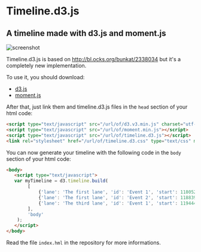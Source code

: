 # Timeline.d3.js

## A timeline made with d3.js and moment.js

![screenshot](http://mageekguy.github.com/timeline.d3.js/screenshot.jpg)

Timeline.d3.js is based on http://bl.ocks.org/bunkat/2338034 but it's a completely new implementation.  

To use it, you should download:
* [d3.js](http://d3js.org/d3.v3.zip)
* [moment.js](https://rawgithub.com/timrwood/moment/2.1.0/min/moment.min.js)

After that, just link them and timeline.d3.js files in the `head` section of your html code:

```html
<script type="text/javascript" src="/url/of/d3.v3.min.js" charset="utf-8"></script>                                                                                                                                              
<script type="text/javascript" src="/url/of/moment.min.js"></script>
<script type="text/javascript" src="/url/of/timeline.d3.js"></script>
<link rel="stylesheet" href="/url/of/timeline.d3.css" type="text/css" media="screen" />
```

You can now generate your timeline with the following code in the `body` section of your html code:

```html
<body>
   <script type="text/javascript">
   var myTimeline = d3.timeline.build(
		[
			{'lane': 'The first lane', 'id': 'Event 1', 'start': 1180528176, 'end': 1188390576},
			{'lane': 'The first lane', 'id': 'Event 2', 'start': 1188390576, 'end': 1194442176},
			{'lane': 'The third lane', 'id': 'Event 1', 'start': 1194442176, 'end': 1209558576}
		],
		'body'
	);
   </script>
</body>
```

Read the file `index.hml` in the repository for more informations.

